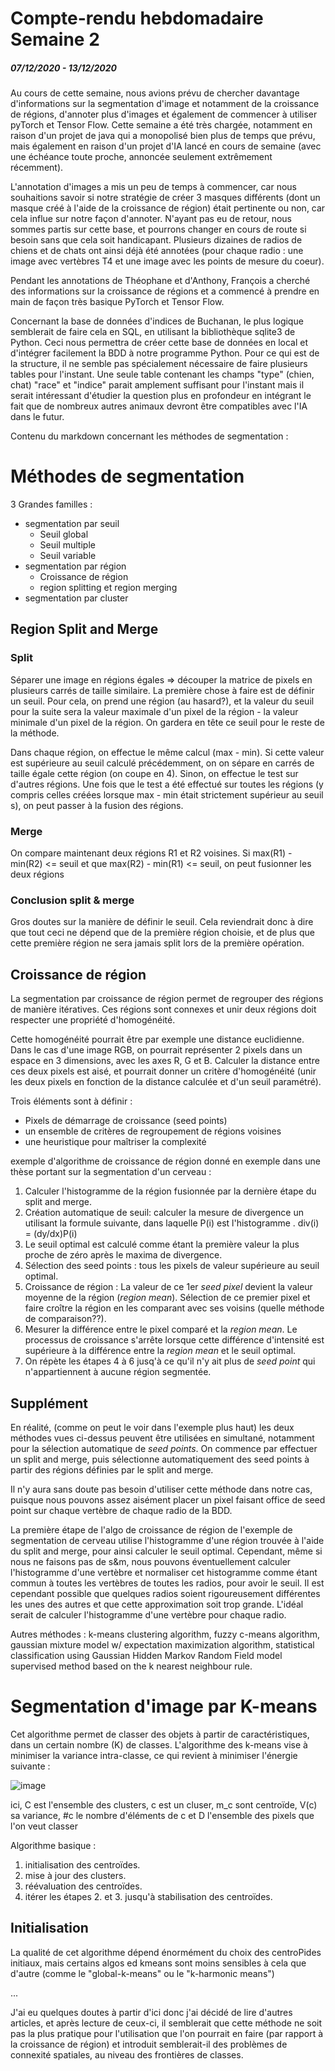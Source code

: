 # Compte-rendu hebdomadaire Semaine 2
##### 07/12/2020 - 13/12/2020

Au cours de cette semaine, nous avions prévu de chercher davantage d'informations sur la segmentation d'image et notamment de la croissance de régions, d'annoter plus d'images et également de commencer à utiliser pyTorch et Tensor Flow.
Cette semaine a été très chargée, notamment en raison d'un projet de java qui a monopolisé bien plus de temps que prévu, mais également en raison d'un projet d'IA lancé en cours de semaine (avec une échéance toute proche, annoncée seulement extrêmement récemment).

L'annotation d'images a mis un peu de temps à commencer, car nous souhaitions savoir si notre stratégie de créer 3 masques différents (dont un masque créé à l'aide de la croissance de région) était pertinente ou non, car cela influe sur notre façon d'annoter.
N'ayant pas eu de retour, nous sommes partis sur cette base, et pourrons changer en cours de route si besoin sans que cela soit handicapant. 
Plusieurs dizaines de radios de chiens et de chats ont ainsi déjà été annotées (pour chaque radio : une image avec vertèbres T4 et une image avec les points de mesure du coeur).

Pendant les annotations de Théophane et d'Anthony, François a cherché des informations sur la croissance de régions et a commencé à prendre en main de façon très basique PyTorch et Tensor Flow.

Concernant la base de données d'indices de Buchanan, le plus logique semblerait de faire cela en SQL, en utilisant la bibliothèque sqlite3 de Python. Ceci nous permettra de créer cette base de données en local et d'intégrer facilement la BDD à notre programme Python. 
Pour ce qui est de la structure, il ne semble pas spécialement nécessaire de faire plusieurs tables pour l'instant. Une seule table contenant les champs "type" (chien, chat) "race" et "indice" parait amplement suffisant pour l'instant mais il serait intéressant d'étudier la question plus en profondeur en intégrant le fait que de nombreux autres animaux devront être compatibles avec l'IA dans le futur.


Contenu du markdown concernant les méthodes de segmentation : 

# Méthodes de segmentation

3 Grandes familles : 
* segmentation par seuil
	- Seuil global
	- Seuil multiple
	- Seuil variable
* segmentation par région
	- Croissance de région
	- region splitting et region merging
* segmentation par cluster

## Region Split and Merge

### Split
Séparer une image en régions égales => découper la matrice de pixels en plusieurs carrés  de taille similaire.
La première chose à faire est de définir un seuil. Pour cela, on prend une région (au hasard?), et la valeur du seuil pour la suite sera la valeur maximale d'un pixel de la région - la valeur minimale d'un pixel de la région.
On gardera en tête ce seuil pour le reste de la méthode.

Dans chaque région, on effectue le même calcul (max - min). Si cette valeur est supérieure au seuil calculé précédemment, on on sépare en carrés de taille égale cette région (on coupe en 4). Sinon, on effectue le test sur d'autres régions. Une fois que le test a été effectué sur toutes les régions (y compris celles créées lorsque max - min était strictement supérieur au seuil s), on peut passer à la fusion des régions.

### Merge

On compare maintenant deux régions R1 et R2 voisines.
Si max(R1) - min(R2) <= seuil et que max(R2) - min(R1) <= seuil, on peut fusionner les deux régions

### Conclusion split & merge
Gros doutes sur la manière de définir le seuil. Cela reviendrait donc à dire que tout ceci ne dépend que de la première région choisie, et de plus que cette première région ne sera jamais split lors de la première opération. 


## Croissance de région

La segmentation par croissance de région permet de regrouper des régions de manière itératives.
Ces régions sont connexes et unir deux régions doit respecter une propriété d'homogénéité.

Cette homogénéité pourrait être par exemple une distance euclidienne. Dans le cas d'une image RGB, on pourrait représenter 2 pixels dans un espace en 3 dimensions, avec les axes R, G et B.
Calculer la distance entre ces deux pixels est aisé, et pourrait donner un critère d'homogénéité (unir les deux pixels en fonction de la distance calculée et d'un seuil paramétré).

Trois éléments sont à définir :
* Pixels de démarrage de croissance (seed points)
* un ensemble de critères de regroupement de  régions voisines
* une heuristique pour maîtriser la complexité


exemple d'algorithme de croissance de région donné en exemple dans une thèse portant sur la segmentation d'un cerveau :

1. Calculer l'histogramme de la région fusionnée par la dernière étape du split and merge.
2. Création automatique de seuil: calculer la mesure de divergence un utilisant la formule suivante, dans laquelle P(i) est l'histogramme .
	div(i) = (dy/dx)P(i)
3. Le seuil optimal est calculé comme étant la première valeur la plus proche de zéro après le maxima de divergence.
4. Sélection des seed points : tous les pixels de valeur supérieure au seuil optimal.
5. Croissance de région :  La valeur de ce 1er *seed pixel* devient la valeur moyenne de la région (*region mean*). Sélection de ce premier pixel et  faire croître la région en les comparant avec ses voisins (quelle méthode de comparaison??).
 6. Mesurer la différence entre le pixel comparé et la *region mean*. Le processus de croissance s'arrête lorsque cette différence d'intensité est supérieure à la différence entre la *region mean* et le seuil optimal.
 7. On répète les étapes 4 à 6 jusq'à ce qu'il n'y ait plus de *seed point* qui n'appartiennent à aucune région segmentée.


## Supplément

En réalité, (comme on peut le voir dans l'exemple plus haut) les deux méthodes vues ci-dessus peuvent être utilisées en simultané, notamment pour la sélection automatique de *seed points*. On commence par effectuer un split and merge, puis sélectionne automatiquement des seed points à partir des régions définies par le split and merge.

Il n'y aura sans doute pas besoin d'utiliser cette méthode dans notre cas, puisque nous pouvons assez aisément placer un pixel faisant office de seed point sur chaque vertèbre de chaque radio de la BDD.

La première étape de l'algo de croissance de région de l'exemple de segmentation de cerveau utilise l'histogramme d'une région trouvée à l'aide du split and merge, pour ainsi calculer le seuil optimal. Cependant, même si nous ne faisons pas de s&m, nous pouvons éventuellement calculer l'histogramme d'une vertèbre et normaliser cet histogramme comme étant commun à toutes les vertèbres de toutes les radios, pour avoir le seuil. Il est cependant possible que quelques radios soient rigoureusement différentes les unes des autres et que cette approximation soit trop grande. L'idéal serait de calculer l'histogramme d'une vertèbre pour chaque radio.


Autres méthodes  : 
k-means clustering algorithm, fuzzy c-means algorithm, gaussian mixture model w/ expectation maximization algorithm, statistical classification using Gaussian Hidden Markov Random Field model supervised method based on the k nearest neighbour rule.


# Segmentation d'image par K-means

Cet algorithme permet de classer des objets à partir de caractéristiques, dans un certain nombre (K) de classes.
L'algorithme des k-means vise à minimiser la variance intra-classe, ce qui revient à minimiser l'énergie suivante :

![image](https://i.ibb.co/1m9Ys3f/Capture-d-cran-2020-12-13-215242.jpg "minim energie")

ici, C est l'ensemble des clusters, c est un cluser, m_c sont centroïde, V(c) sa variance, #c le nombre d'éléments de c et D l'ensemble des pixels que l'on veut classer

Algorithme basique :

1. initialisation des centroïdes.
2. mise à jour des clusters.
3. réévaluation des centroïdes.
4. itérer les étapes 2. et 3. jusqu'à stabilisation des centroïdes.

## Initialisation

La qualité de cet algorithme dépend énormément du choix des centroPides initiaux, mais certains algos ed kmeans sont moins sensibles à cela que d'autre (comme le "global-k-means" ou le "k-harmonic means")

...

J'ai eu quelques doutes à partir d'ici donc j'ai décidé de lire d'autres articles, et après lecture de ceux-ci, il semblerait que cette méthode ne soit pas la plus pratique pour l'utilisation que l'on pourrait en faire (par rapport à la croissance de région) et introduit semblerait-il des problèmes de connexité spatiales, au niveau des frontières de classes.